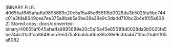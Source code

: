 [BINARY FILE: 40655af645afadfa9895689e20c5a15a45e6551f8d0028da3b5025fa5be744c01a3fda8649cea7ee375a8bab5a0be39a39e9c3da4d710bc2b4e1f05a6082]
Stored copy: docs/converted-binary/40655af645afadfa9895689e20c5a15a45e6551f8d0028da3b5025fa5be744c01a3fda8649cea7ee375a8bab5a0be39a39e9c3da4d710bc2b4e1f05a6082
